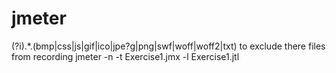 # jmeter


(?i).*\.(bmp|css|js|gif|ico|jpe?g|png|swf|woff|woff2|txt)  to exclude there files from recording
jmeter -n -t Exercise1.jmx -l Exercise1.jtl
